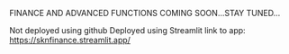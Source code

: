 FINANCE AND ADVANCED FUNCTIONS COMING SOON...STAY TUNED...


Not deployed using github
Deployed using Streamlit
link to app: https://sknfinance.streamlit.app/
